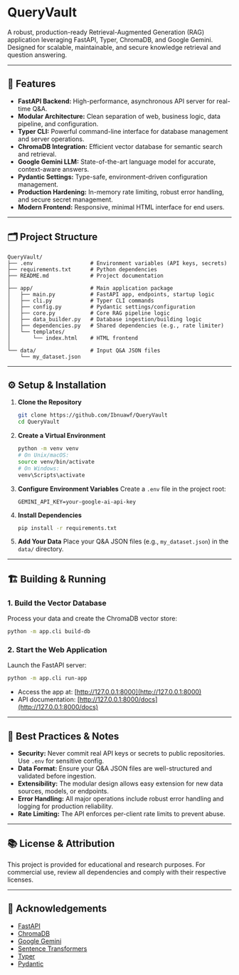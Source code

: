 # QueryVault

A robust, production-ready Retrieval-Augmented Generation (RAG) application leveraging FastAPI, Typer, ChromaDB, and Google Gemini. Designed for scalable, maintainable, and secure knowledge retrieval and question answering.

---

## 🚀 Features

- **FastAPI Backend:** High-performance, asynchronous API server for real-time Q&A.
- **Modular Architecture:** Clean separation of web, business logic, data pipeline, and configuration.
- **Typer CLI:** Powerful command-line interface for database management and server operations.
- **ChromaDB Integration:** Efficient vector database for semantic search and retrieval.
- **Google Gemini LLM:** State-of-the-art language model for accurate, context-aware answers.
- **Pydantic Settings:** Type-safe, environment-driven configuration management.
- **Production Hardening:** In-memory rate limiting, robust error handling, and secure secret management.
- **Modern Frontend:** Responsive, minimal HTML interface for end users.

---

## 🗂️ Project Structure

```
QueryVault/
├── .env                  # Environment variables (API keys, secrets)
├── requirements.txt      # Python dependencies
├── README.md             # Project documentation
│
├── app/                  # Main application package
│   ├── main.py           # FastAPI app, endpoints, startup logic
│   ├── cli.py            # Typer CLI commands
│   ├── config.py         # Pydantic settings/configuration
│   ├── core.py           # Core RAG pipeline logic
│   ├── data_builder.py   # Database ingestion/building logic
│   ├── dependencies.py   # Shared dependencies (e.g., rate limiter)
│   └── templates/
│       └── index.html    # HTML frontend
│
└── data/                 # Input Q&A JSON files
    └── my_dataset.json
```

---

## ⚙️ Setup & Installation

1. **Clone the Repository**

   ```bash
   git clone https://github.com/Ibnuawf/QueryVault
   cd QueryVault
   ```

2. **Create a Virtual Environment**

   ```bash
   python -m venv venv
   # On Unix/macOS:
   source venv/bin/activate
   # On Windows:
   venv\Scripts\activate
   ```

3. **Configure Environment Variables**
   Create a `.env` file in the project root:

   ```env
   GEMINI_API_KEY=your-google-ai-api-key
   ```

4. **Install Dependencies**

   ```bash
   pip install -r requirements.txt
   ```

5. **Add Your Data**
   Place your Q&A JSON files (e.g., `my_dataset.json`) in the `data/` directory.

---

## 🏗️ Building & Running

### 1. Build the Vector Database

Process your data and create the ChromaDB vector store:

```bash
python -m app.cli build-db
```

### 2. Start the Web Application

Launch the FastAPI server:

```bash
python -m app.cli run-app
```

- Access the app at: [http://127.0.0.1:8000](http://127.0.0.1:8000)
- API documentation: [http://127.0.0.1:8000/docs](http://127.0.0.1:8000/docs)

---

## 📝 Best Practices & Notes

- **Security:** Never commit real API keys or secrets to public repositories. Use `.env` for sensitive config.
- **Data Format:** Ensure your Q&A JSON files are well-structured and validated before ingestion.
- **Extensibility:** The modular design allows easy extension for new data sources, models, or endpoints.
- **Error Handling:** All major operations include robust error handling and logging for production reliability.
- **Rate Limiting:** The API enforces per-client rate limits to prevent abuse.

---

## 📚 License & Attribution

This project is provided for educational and research purposes. For commercial use, review all dependencies and comply with their respective licenses.

---

## 🙏 Acknowledgements

- [FastAPI](https://fastapi.tiangolo.com/)
- [ChromaDB](https://www.trychroma.com/)
- [Google Gemini](https://ai.google.dev/)
- [Sentence Transformers](https://www.sbert.net/)
- [Typer](https://typer.tiangolo.com/)
- [Pydantic](https://docs.pydantic.dev/)
